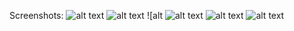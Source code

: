 Screenshots:
![alt text](http://i.imgur.com/97OsFQu.png)  ![alt text](http://i.imgur.com/qIChRBb.png) ![alt  ![alt text](http://i.imgur.com/lkVl1ct.png) ![alt text](http://i.imgur.com/GmmnpUH.png) ![alt text](http://i.imgur.com/EviwuoF.png)
